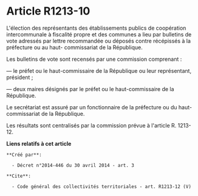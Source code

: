 # Article R1213-10

L'élection des représentants des établissements publics de coopération intercommunale à fiscalité propre et des communes a
lieu par bulletins de vote adressés par lettre recommandée ou déposés contre récépissés à la préfecture ou au haut-
commissariat de la République. 

Les bulletins de vote sont recensés par une commission comprenant : 

― le préfet ou le haut-commissaire de la République ou leur représentant, président ; 

― deux maires désignés par le préfet ou le haut-commissaire de la République. 

Le secrétariat est assuré par un fonctionnaire de la préfecture ou du haut-commissariat de la République. 

Les résultats sont centralisés par la commission prévue à l'article R. 1213-12.

**Liens relatifs à cet article**

	**Créé par**:

	  - Décret n°2014-446 du 30 avril 2014 - art. 3

	**Cite**:

	  - Code général des collectivités territoriales - art. R1213-12 (V)
